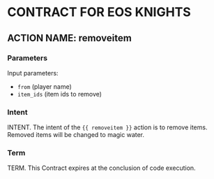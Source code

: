 # CONTRACT FOR EOS KNIGHTS

## ACTION NAME: removeitem

### Parameters
Input parameters:

* `from` (player name)
* `item_ids` (item ids to remove)

### Intent
INTENT. The intent of the `{{ removeitem }}` action is to remove items. Removed items will be changed to magic water.

### Term
TERM. This Contract expires at the conclusion of code execution.